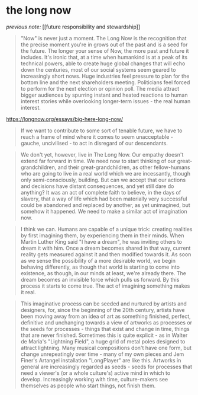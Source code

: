 # the long now

_previous note:_ [[future responsibility and stewardship]]

> "Now" is never just a moment. The Long Now is the recognition that the precise moment you're in grows out of the past and is a seed for the future. The longer your sense of Now, the more past and future it includes. It's ironic that, at a time when humankind is at a peak of its technical powers, able to create huge global changes that will echo down the centuries, most of our social systems seem geared to increasingly short nows. Huge industries feel pressure to plan for the bottom line and the next shareholders meeting. Politicians feel forced to perform for the next election or opinion poll. The media attract bigger audiences by spurring instant and heated reactions to human interest stories while overlooking longer-term issues - the real human interest.

https://longnow.org/essays/big-here-long-now/

> If we want to contribute to some sort of tenable future, we have to reach a frame of mind where it comes to seem unacceptable - gauche, uncivilised - to act in disregard of our descendants.


> We don't yet, however, live in The Long Now. Our empathy doesn't extend far forward in time. We need now to start thinking of our great-grandchildren, and their great-grandchildren, as other fellow-humans who are going to live in a real world which we are incessantly, though only semi-consciously, building. But can we accept that our actions and decisions have distant consequences, and yet still dare do anything? It was an act of complete faith to believe, in the days of slavery, that a way of life which had been materially very successful could be abandoned and replaced by another, as yet unimagined, but somehow it happened. We need to make a similar act of imagination now.

> I think we can. Humans are capable of a unique trick: creating realities by first imagining them, by experiencing them in their minds. When Martin Luther King said "I have a dream", he was inviting others to dream it with him. Once a dream becomes shared in that way, current reality gets measured against it and then modified towards it. As soon as we sense the possibility of a more desirable world, we begin behaving differently, as though that world is starting to come into existence, as though, in our minds at least, we're already there. The dream becomes an invisible force which pulls us forward. By this process it starts to come true. The act of imagining something makes it real.

> This imaginative process can be seeded and nurtured by artists and designers, for, since the beginning of the 20th century, artists have been moving away from an idea of art as something finished, perfect, definitive and unchanging towards a view of artworks as processes or the seeds for processes - things that exist and change in time, things that are never finished. Sometimes this is quite explicit - as in Walter de Maria's "Lightning Field", a huge grid of metal poles designed to attract lightning. Many musical compositions don't have one form, but change unrepeatingly over time - many of my own pieces and Jem Finer's Artangel installation "LongPlayer" are like this. Artworks in general are increasingly regarded as seeds - seeds for processes that need a viewer's (or a whole culture's) active mind in which to develop. Increasingly working with time, culture-makers see themselves as people who start things, not finish them.

